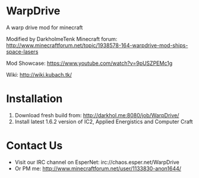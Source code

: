 WarpDrive
=========

A warp drive mod for minecraft

Modified by DarkholmeTenk
Minecraft forum:
   http://www.minecraftforum.net/topic/1938578-164-warpdrive-mod-ships-space-lasers
   
Mod Showcase:
   https://www.youtube.com/watch?v=9pUSZPEMc1g
   
Wiki:
   http://wiki.kubach.tk/

Installation
============
1. Download fresh build from: http://darkhol.me:8080/job/WarpDrive/
2. Install latest 1.6.2 version of IC2, Applied Energistics and Computer Craft

Contact Us
=============
* Visit our IRC channel on EsperNet: irc://chaos.esper.net/WarpDrive
* Or PM me: http://www.minecraftforum.net/user/1133830-anon1644/
